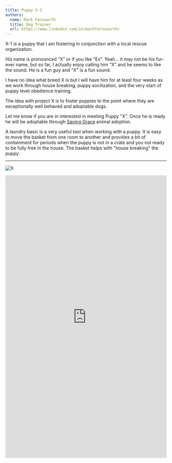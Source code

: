 ```yaml
---
title: Puppy X-1
authors:
  name: Mark Fansworth
  title: Dog Trainer
  url: https://www.linkedin.com/in/markfarnsworth/
---
```

X-1 is a puppy that I am fostering in conjunction with a local rescue
organization.

His name is pronounced “X” or if you like “Ex”. Yeah… it may not be his
fur-ever name, but so far, I actually enjoy calling him “X” and he seems to
like the sound. He is a fun guy and "X" is a fun sound.

I have no idea what breed X is but I will have him for at least four weeks as
we work through house breaking, puppy socilization, and the very start of
puppy level obedience training.

The idea with project X is to foster puppies to the point where they are
exceptionally well behaved and adoptable dogs.

Let me know if you are in interested in meeting Puppy "X". Once he is ready he
will be adoptable through [Saving Grace](https://savinggracenc.org/) animal
adoption.

A laundry basic is a very useful tool when working with a puppy. It is easy to
move the basket from one room to another and provides a bit of containment for
periods when the puppy is not in a crate and you not ready to be fully free in
the house. The basket helps with "house breaking" the puppy.

<hr/>

![X](https://k9sit.com/img/x1.jpg)

<iframe
allowfullscreen
frameborder="0"
height="881"
src="https://www.youtube.com/embed/sWcOqIm1x50"
title="Walking well on the Leash"
width="100%"
/>
